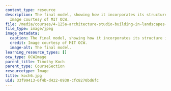 ```yaml
---
content_type: resource
description: The final model, showing how it incorporates its structure into the bridge.
  Image courtesy of MIT OCW.
file: /media/courses/4-125a-architecture-studio-building-in-landscapes-fall-2005/33f994136f4bd4220930cfc8270bd6fc_koch6.jpg
file_type: image/jpeg
image_metadata:
  caption: The final model, showing how it incorporates its structure into the bridge.
  credit: Image courtesy of MIT OCW.
  image-alt: The final model.
learning_resource_types: []
ocw_type: OCWImage
parent_title: Timothy Koch
parent_type: CourseSection
resourcetype: Image
title: koch6.jpg
uid: 33f99413-6f4b-d422-0930-cfc8270bd6fc
---
```

